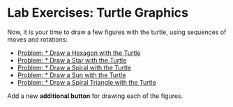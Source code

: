 # Lab Exercises: Turtle Graphics

Now, it is your time to draw a few figures with the turtle, using sequences of moves and rotations:

* [Problem: \* Draw a Hexagon with the Turtle](/Content/Chapter-5-1-loops/graphical-and-web-apps/drawing-hexagon.md)
* [Problem: \* Draw a Star with the Turtle](/Content/Chapter-5-1-loops/graphical-and-web-apps/drawing-star.md)
* [Problem: \* Draw a Spiral with the Turtle](/Content/Chapter-5-1-loops/graphical-and-web-apps/drawing-spiral.md)
* [Problem: \* Draw a Sun with the Turtle](/Content/Chapter-5-1-loops/graphical-and-web-apps/drawing-sun.md)
* [Problem: \* Draw a Spiral Triangle with the Turtle](/Content/Chapter-5-1-loops/graphical-and-web-apps/drawing-spiral-triangle.md)

Add a new **additional button** for drawing each of the figures.
